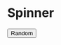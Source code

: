 # Spinner




<div id="spin-container"></div>
<button id="random">Random</button>



<div id="meals" style="visibility: hidden;">
Grilled Buffalo Chicken Sammies
Sausage and Broccoli Pasta
Chicken Sausage on Hoagie with peppers and onions
Salmon Sushi Bowls
Boubon Maple Salmon
Crab Cakes
Stuffed Shells
Bolognese
Chicken Parm
Chicken Burgers
Chicken Scarpariello
Grilled Chicken and Sesame Noodles
Spicy Shrimp Francese
Chicken Massaman Curry
Hot Pot
Spanish Chorizo and Orecchiette
Chicken Meatballs and Spaghetti
Grilled Chicken and Pesto Pasta
Lasgana
Gnocchi with Sausage and Peas
Lamb Burgers w Tzaziki
Fish Tacos
Blackend Chicken
Mediterranean Bowls
Bahn Mi Meatballs w pickled veggies
Jambalaya
Shakshuka
Bipimbap Bowls
Chicken Teriyaki Meatballs
Chicken Milanese
Mapo Tofu
Tahini Chicken Kebabs w veggies
Shrimp Fajitas
Tomato Soup & Fancy Grilled Cheese
Chili & Baked Potatoes
Chicken Pesto Meatballs
Grilled sausages
Chicken cacciatore
Skirt Steak Fajitas
Chicken Enchiladas
Chicken Quesadillas
Stuffed Poblanos
Shrimp Scampi
Portabelo Cheese Steaks
Smash Burgers
Fritatta
BBQ Chicken Pizza
</div>




<script>
function shuffle(array) {
  let currentIndex = array.length,  randomIndex;

  // While there remain elements to shuffle.
  while (currentIndex > 0) {

    // Pick a remaining element.
    randomIndex = Math.floor(Math.random() * currentIndex);
    currentIndex--;

    // And swap it with the current element.
    [array[currentIndex], array[randomIndex]] = [
      array[randomIndex], array[currentIndex]];
  }

  return array;
}


var myArray = document.getElementById("meals").innerHTML.split("\n");
myArray = shuffle(myArray.filter(n => n));
var count = 0;
var button = document.getElementById("random");

button.addEventListener("click", function() {
    count++;
    var selected = myArray[count % myArray.length];
    document.getElementById("spin-container").innerHTML = selected;
});
</script>